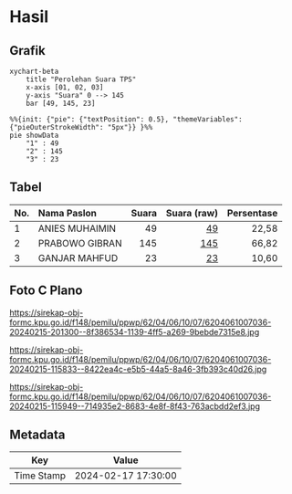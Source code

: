 # Hasil

## Grafik

```mermaid
xychart-beta
    title "Perolehan Suara TPS"
    x-axis [01, 02, 03]
    y-axis "Suara" 0 --> 145
    bar [49, 145, 23]
```

```mermaid
%%{init: {"pie": {"textPosition": 0.5}, "themeVariables": {"pieOuterStrokeWidth": "5px"}} }%%
pie showData
    "1" : 49
    "2" : 145
    "3" : 23
```

## Tabel

| No. | Nama Paslon    | Suara | Suara (raw) | Persentase |
|:--- |:-------------- | -----:| -----------:| ----------:|
| 1   | ANIES MUHAIMIN | 49    | [49][p-1]   | 22,58      |
| 2   | PRABOWO GIBRAN | 145   | [145][p-2]  | 66,82      |
| 3   | GANJAR MAHFUD  | 23    | [23][p-3]   | 10,60      |


[p-1]: https://github.com/gigit-pemilu/pemilu-2024-62-kalimantan-tengah/blob/main/pilpres/hitung-suara/sub/62-kalimantan-tengah/sub/04-barito-selatan/sub/06-dusun-selatan/sub/1007-hilir-seper/sub/036-tps/sub/paslon-1.txt
[p-2]: https://github.com/gigit-pemilu/pemilu-2024-62-kalimantan-tengah/blob/main/pilpres/hitung-suara/sub/62-kalimantan-tengah/sub/04-barito-selatan/sub/06-dusun-selatan/sub/1007-hilir-seper/sub/036-tps/sub/paslon-2.txt
[p-3]: https://github.com/gigit-pemilu/pemilu-2024-62-kalimantan-tengah/blob/main/pilpres/hitung-suara/sub/62-kalimantan-tengah/sub/04-barito-selatan/sub/06-dusun-selatan/sub/1007-hilir-seper/sub/036-tps/sub/paslon-3.txt

## Foto C Plano

https://sirekap-obj-formc.kpu.go.id/f148/pemilu/ppwp/62/04/06/10/07/6204061007036-20240215-201300--8f386534-1139-4ff5-a269-9bebde7315e8.jpg

https://sirekap-obj-formc.kpu.go.id/f148/pemilu/ppwp/62/04/06/10/07/6204061007036-20240215-115833--8422ea4c-e5b5-44a5-8a46-3fb393c40d26.jpg

https://sirekap-obj-formc.kpu.go.id/f148/pemilu/ppwp/62/04/06/10/07/6204061007036-20240215-115949--714935e2-8683-4e8f-8f43-763acbdd2ef3.jpg


## Metadata

| Key        | Value               |
| ---------- | ------------------- |
| Time Stamp | 2024-02-17 17:30:00 |



